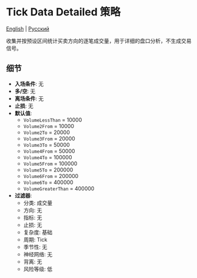 # Tick Data Detailed 策略
[English](README.md) | [Русский](README_ru.md)

收集并按预设区间统计买卖方向的逐笔成交量，用于详细的盘口分析，不生成交易信号。

## 细节

- **入场条件**: 无
- **多/空**: 无
- **离场条件**: 无
- **止损**: 无
- **默认值**:
  - `VolumeLessThan` = 10000
  - `Volume2From` = 10000
  - `Volume2To` = 20000
  - `Volume3From` = 20000
  - `Volume3To` = 50000
  - `Volume4From` = 50000
  - `Volume4To` = 100000
  - `Volume5From` = 100000
  - `Volume5To` = 200000
  - `Volume6From` = 200000
  - `Volume6To` = 400000
  - `VolumeGreaterThan` = 400000
- **过滤器**:
  - 分类: 成交量
  - 方向: 无
  - 指标: 无
  - 止损: 无
  - 复杂度: 基础
  - 周期: Tick
  - 季节性: 无
  - 神经网络: 无
  - 背离: 无
  - 风险等级: 低
